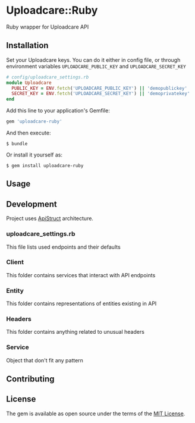 # Uploadcare::Ruby

Ruby wrapper for Uploadcare API

## Installation
Set your Uploadcare keys. You can do it either in config file, or through
environment variables `UPLOADCARE_PUBLIC_KEY` and `UPLOADCARE_SECRET_KEY`

```ruby
# config/uploadcare_settings.rb
module Uploadcare
  PUBLIC_KEY = ENV.fetch('UPLOADCARE_PUBLIC_KEY') || 'demopublickey'
  SECRET_KEY = ENV.fetch('UPLOADCARE_SECRET_KEY') || 'demoprivatekey'
end
```

Add this line to your application's Gemfile:

```ruby
gem 'uploadcare-ruby'
```

And then execute:

    $ bundle

Or install it yourself as:

    $ gem install uploadcare-ruby

## Usage

## Development
Project uses [ApiStruct](https://github.com/rubygarage/api_struct) architecture.
### uploadcare_settings.rb
This file lists used endpoints and their defaults
### Client
This folder contains services that interact with API endpoints
### Entity
This folder contains representations of entities existing in API
### Headers
This folder contains anything related to unusual headers
### Service
Object that don't fit any pattern

## Contributing

## License

The gem is available as open source under the terms of the [MIT License](https://opensource.org/licenses/MIT).
